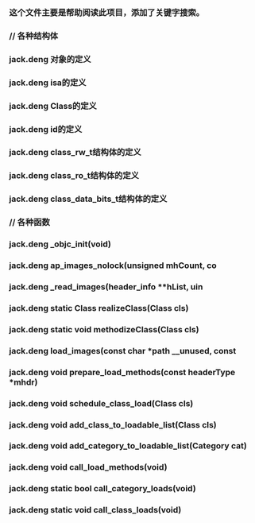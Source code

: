 
### 这个文件主要是帮助阅读此项目，添加了关键字搜索。

### // 各种结构体
### jack.deng  对象的定义
### jack.deng  isa的定义
### jack.deng   Class的定义
### jack.deng  id的定义
### jack.deng  class_rw_t结构体的定义
### jack.deng    class_ro_t结构体的定义
### jack.deng   class_data_bits_t结构体的定义

### // 各种函数
### jack.deng  _objc_init(void)
### jack.deng   ap_images_nolock(unsigned mhCount, co
### jack.deng  _read_images(header_info **hList, uin
### jack.deng  static Class realizeClass(Class cls)
### jack.deng   static void methodizeClass(Class cls)
### jack.deng  load_images(const char *path __unused, const
### jack.deng  void prepare_load_methods(const headerType *mhdr)
### jack.deng   void schedule_class_load(Class cls)
### jack.deng  void add_class_to_loadable_list(Class cls)
### jack.deng void add_category_to_loadable_list(Category cat)
### jack.deng  void call_load_methods(void)
### jack.deng  static bool call_category_loads(void)
### jack.deng  static void call_class_loads(void)
